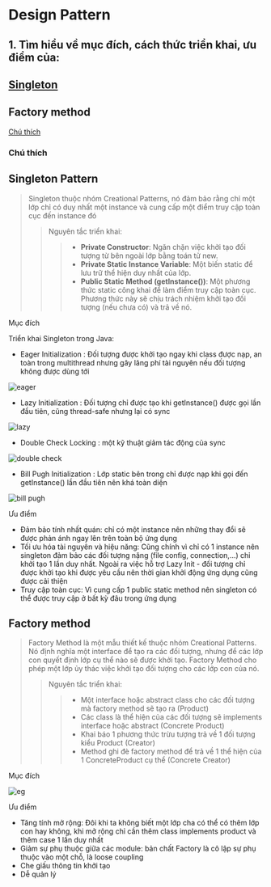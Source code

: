 # Design Pattern 

## 1. Tìm hiểu về mục đích, cách thức triển khai, ưu điểm của:
## [Singleton](#singleton)
## Factory method

[Chú thích](#chú-thích)
### Chú thích

## Singleton Pattern
> Singleton thuộc nhóm Creational Patterns, nó đảm bảo rằng chỉ một lớp chỉ có duy nhất một instance và cung cấp một điểm truy cập toàn cục đến instance đó
>> Nguyên tắc triển khai:
>>> - **Private Constructor**: Ngăn chặn việc khởi tạo đối tượng từ bên ngoài lớp bằng toán tử new.
>>> - **Private Static Instance Variable**: Một biến static để lưu trữ thể hiện duy nhất của lớp.
>>> - **Public Static Method (getInstance())**: Một phương thức static công khai để làm điểm truy cập toàn cục. Phương thức này sẽ chịu trách nhiệm khởi tạo đối tượng (nếu chưa có) và trả về nó.

Mục đích 

Triển khai Singleton trong Java:
- Eager Initialization : Đối tượng được khởi tạo ngay khi class được nạp, an toàn trong multithread nhưng gây lãng phí tài nguyên nếu đối tượng không được dùng tới

![eager](https://github.com/GVOne-blood/Backend/blob/main/demo/src/main/resources/local/250.png)

- Lazy Initialization : Đối tượng chỉ được tạo khi getInstance() được gọi lần đầu tiên, cũng thread-safe nhưng lại có sync 

![lazy](https://github.com/GVOne-blood/Backend/blob/main/demo/src/main/resources/local/251.png)

- Double Check Locking : một kỹ thuật giảm tác động của sync

![double check](https://github.com/GVOne-blood/Backend/blob/main/demo/src/main/resources/local/252.png)

- Bill Pugh Initialization : Lớp static bên trong chỉ được nạp khi gọi đến getInstance() lần đầu tiên nên khá toàn diện 

![bill pugh](https://github.com/GVOne-blood/Backend/blob/main/demo/src/main/resources/local/255.png)

Ưu điểm 
- Đảm bảo tính nhất quán: chỉ có một instance nên những thay đổi sẽ được phản ánh ngay lên trên toàn bộ ứng dụng
- Tối ưu hóa tài nguyên và hiệu năng: Cũng chính vì chỉ có 1 instance nên singleton đảm bảo các đối tượng nặng (file config, connection,...) chỉ khởi tạo 1 lần duy nhất. Ngoài ra việc hỗ trợ Lazy Init - đối tượng chỉ được khởi tạo khi được yêu cầu nên thời gian khởi động ứng dụng cũng được cải thiện
- Truy cập toàn cục: Vì cung cấp 1 public static method nên singleton có thể được truy cập ở bất kỳ đâu trong ứng dụng
## Factory method
>Factory Method là một mẫu thiết kế thuộc nhóm Creational Patterns. Nó định nghĩa một interface để tạo ra các đối tượng, nhưng để các lớp con quyết định lớp cụ thể nào sẽ được khởi tạo. Factory Method cho phép một lớp ủy thác việc khởi tạo đối tượng cho các lớp con của nó.
>> Nguyên tắc triển khai:
>>> - Một interface hoặc abstract class cho các đối tượng mà factory method sẽ tạo ra (Product)
>>> - Các class là thể hiện của các đối tượng sẽ implements interface hoặc abstract (Concrete Product)
>>> - Khai báo 1 phương thức trừu tượng trả về 1 đối tượng kiểu Product (Creator)
>>> - Method ghi đè factory method để trả về 1 thể hiện của 1 ConcreteProduct cụ thể (Concrete Creator)

Mục đích



![eg](https://github.com/GVOne-blood/Backend/blob/main/demo/src/main/resources/local/407.png)

Ưu điểm
- Tăng tính mở rộng: Đôi khi ta không biết một lớp cha có thể có thêm lớp con hay không, khi mở rộng chỉ cần thêm class implements product và thêm case 1 lần duy nhất
- Giảm sự phụ thuộc giữa các module: bản chất Factory là cô lập sự phụ thuộc vào một chỗ, là loose coupling
- Che giấu thông tin khởi tạo
- Dễ quản lý 
